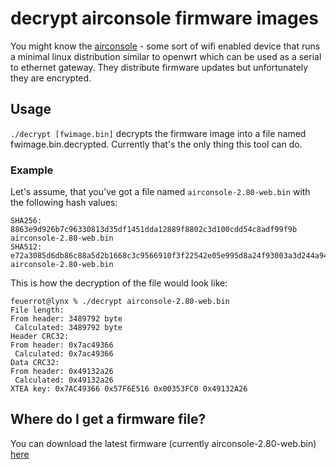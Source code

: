 # decrypt airconsole firmware images
You might know the [airconsole](https://www.get-console.com) - some sort of
wifi enabled device that runs a minimal linux distribution similar to
openwrt which can be used as a serial to ethernet gateway.
They distribute firmware updates but unfortunately they are encrypted.

## Usage
`./decrypt [fwimage.bin]` decrypts the firmware image into a file named
fwimage.bin.decrypted. Currently that's the only thing this tool can do.

### Example
Let's assume, that you've got a file named `airconsole-2.80-web.bin` with
the following hash values:
```
SHA256: 8863e9d926b7c96330813d35df1451dda12889f8802c3d100cdd54c8adf99f9b airconsole-2.80-web.bin
SHA512: e72a3085d6db86c88a5d2b1668c3c9566910f3f22542e05e995d8a24f93003a3d244a94a06e4679debacedfb68d9b9830d06bad49e1115797649ee6e09fa61bb airconsole-2.80-web.bin
```

This is how the decryption of the file would look like:
```
feuerrot@lynx % ./decrypt airconsole-2.80-web.bin
File length:
From header: 3489792 byte
 Calculated: 3489792 byte
Header CRC32:
From header: 0x7ac49366
 Calculated: 0x7ac49366
Data CRC32:
From header: 0x49132a26
 Calculated: 0x49132a26
XTEA key: 0x7AC49366 0x57F6E516 0x00353FC0 0x49132A26
```

## Where do I get a firmware file?
You can download the latest firmware (currently airconsole-2.80-web.bin)
[here](http://support.get-console.com/support/solutions/articles/5000656473-airconsole-firmware-2-80-build-for-airconsole-2-0-only-)
